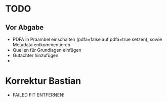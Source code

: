 # TODO

## Vor Abgabe

- PDFA in Präambel einschalten (pdfa=false auf pdfa=true setzen), sowie Metadata entkommentieren
- Quellen für Grundlagen einfügen
- Gutachter hinzufügen
-

# Korrektur Bastian

- FAILED FIT ENTFERNEN!
